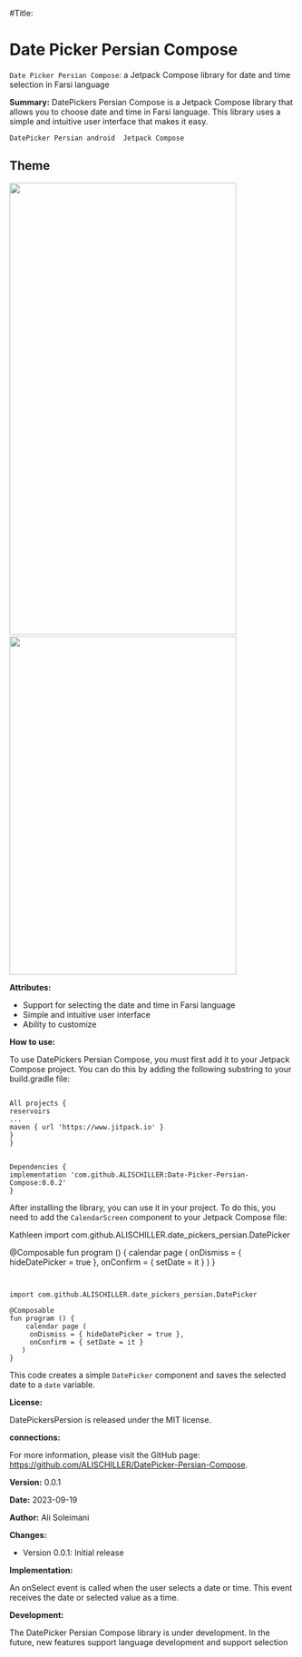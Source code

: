 
#Title:
# Date Picker Persian Compose 
`Date Picker Persian Compose`: a Jetpack Compose library for date and time selection in Farsi language 


**Summary:**
 DatePickers Persian Compose is a Jetpack Compose library that allows you to choose date and time in Farsi language. This library uses a simple and intuitive user interface that makes it easy.
```
DatePicker Persian android  Jetpack Compose 
```
## Theme
<img src="https://github.com/ALISCHILLER/DatePicker-Persian-Compose/blob/main/media/Screen_Recording_20230919_162830_PersionCalendar.gif" width="400" height="796px">&emsp;
<img src="https://github.com/ALISCHILLER/DatePicker-Persian-Compose/blob/main/media/Screenshot_20230919_162724_PersionCalendar.jpg" width="400" height="596px"/>

**Attributes:**

* Support for selecting the date and time in Farsi language
* Simple and intuitive user interface
* Ability to customize

**How to use:**

To use DatePickers Persian Compose, you must first add it to your Jetpack Compose project. You can do this by adding the following substring to your build.gradle file:

```

All projects {
reservoirs
...
maven { url 'https://www.jitpack.io' }
}
}
```
```

Dependencies {
implementation 'com.github.ALISCHILLER:Date-Picker-Persian-Compose:0.0.2'
}
```

After installing the library, you can use it in your project. To do this, you need to add the `CalendarScreen` component to your Jetpack Compose file:

Kathleen
import com.github.ALISCHILLER.date_pickers_persian.DatePicker

@Composable
fun program () {
   calendar page (
   onDismiss = { hideDatePicker = true },
    onConfirm = { setDate = it }
     )
}
```


import com.github.ALISCHILLER.date_pickers_persian.DatePicker

@Composable
fun program () {
    calendar page (
     onDismiss = { hideDatePicker = true },
     onConfirm = { setDate = it }
   )
}
```

This code creates a simple `DatePicker` component and saves the selected date to a `date` variable.

**License:**

DatePickersPersion is released under the MIT license.

**connections:**

For more information, please visit the GitHub page: https://github.com/ALISCHILLER/DatePicker-Persian-Compose.

**Version:** 0.0.1

**Date:** 2023-09-19

**Author:** Ali Soleimani

**Changes:**

* Version 0.0.1: Initial release

**Implementation:**


An onSelect event is called when the user selects a date or time. This event receives the date or selected value as a time.



**Development:**

The DatePicker Persian Compose library is under development. In the future, new features support language development and support selection
